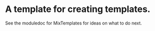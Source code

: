 # A template for creating templates.

See the moduledoc for MixTemplates for ideas on what to do next.

